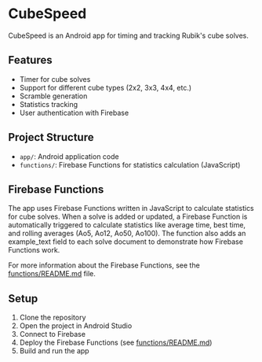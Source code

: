 # CubeSpeed

CubeSpeed is an Android app for timing and tracking Rubik's cube solves.

## Features

- Timer for cube solves
- Support for different cube types (2x2, 3x3, 4x4, etc.)
- Scramble generation
- Statistics tracking
- User authentication with Firebase

## Project Structure

- `app/`: Android application code
- `functions/`: Firebase Functions for statistics calculation (JavaScript)

## Firebase Functions

The app uses Firebase Functions written in JavaScript to calculate statistics for cube solves. When a solve is added or updated, a Firebase Function is automatically triggered to calculate statistics like average time, best time, and rolling averages (Ao5, Ao12, Ao50, Ao100). The function also adds an example_text field to each solve document to demonstrate how Firebase Functions work.

For more information about the Firebase Functions, see the [functions/README.md](functions/README.md) file.

## Setup

1. Clone the repository
2. Open the project in Android Studio
3. Connect to Firebase
4. Deploy the Firebase Functions (see [functions/README.md](functions/README.md))
5. Build and run the app
